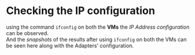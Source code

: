 # Checking the IP configuration

using the command `ifconfig` on both the **VMs** the _IP Address configuration_ can be observed.        
And the _snapshots_ of the results after using `ifconfig` on both the VMs can be seen here along with the Adapters' configuration.
